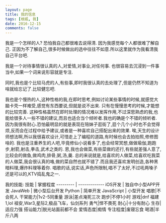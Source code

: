 ```yaml
---
layout: page
title: 我的信息
tags: [根威, 我]
date: 2016-12-15
comments: false
---
```


我是一个怎样的人?
恐怕我自己都很难去说得清. 因为我感觉每个人都很难了解自己. 正因为不了解自己,很多时候做出的选中往往不如意.所以这里就作为我看清我自己平台吧.

我是一个对待事情很认真的人,对爱情,对事业,对任何事.
也很容易去沉浸到一件事当中,如果一个词来说形容就是专注.

同时,我也是个比较马虎的人,有些事,即时我很认真的去处理了,但是仍然不知道为啥就给忘记了.比较健忘吧.

我也是个慢热的人,这种性格的我,在即时思考,例如讨论某些事情的时候,就感觉大脑卡壳一样难受,感觉有东西要说,但就是说不出来.
只有在慢慢思考的时候,才能想的比较完善. 这种性格虽然在即时处理的情况难以发挥作用,不过深思熟虑的我,也能给很多人一些不错的建议,而且也适合当个倾听者.我也的确是个不错的倾听者.
因为我很有耐心.恐怕最明显的就是表现在陪妹子逛街了,逛个几个小时也不会觉得烦,反而会在过程中给予建议,或者是一种喜欢自己搭配出来的效果.
唉,天生的设计师想法啊,所以我很喜欢设计,可惜走上了编程的道路,有时候也会去拍拍照,修修图啥的.
我也是注重养生的人吧,毕竟修仙小说看多了,也会经常冥想,做做瑜伽,跑跑步,射箭,射击,拳击,武术之类的.
恩,我也会做菜,有些菜做的还行,有些就差强人意了,比较会的做鱼,做鸡肉,排骨,粥,汤,羹. 总的来说就是,给喜欢的人做菜,给喜欢吃我菜的人做菜,我会很认真的咯,做的菜自然也就不错了.而且我还喜欢发明创造,各种黑暗料理,爆炸料理等着你.
唱歌的话,说实话,声色所限制,唱不了太好,不过吼两嗓子还是可以的,KTV捣乱鬼之一.

我的技能:
技能 | 掌握程度
--------- | -------------
iOS开发 | 独自中小型APP开发
JavaWeb | 微小型后台开发
Python | 简单开发
JavaScript | 小型开发
唱歌|不会死人
干架能力|1v2-5同重量
游泳|差点淹死三次
跑步|不停1小时
游戏|dnf 福建1,lol 祖安,War3,星际2,极品飞车，仙剑系列
勇气|悍不畏死
耐心|十分有耐心
生存|适应力强
搭讪能力|脱光站面前都不会
爱情态度|痴情
专注程度|废寝忘食
喝酒|半斤八两






